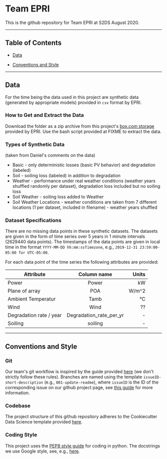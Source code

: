 # Team EPRI

This is the github repository for Team EPRI at S2DS August 2020.

-----------

## Table of Contents

* [Data](https://github.com/S2DSLondon/Aug20_Epri#data)

* [Conventions and Style](https://github.com/S2DSLondon/Aug20_Epri#conventions-and-style)

-----------

## Data 

For the time being the data used in this project are synthetic data (generated by appropriate models) provided in `csv` format by EPRI. 

### How to Get and Extract the Data

Download the folder as a zip archive from this project's [box.com storage](https://app.box.com/folder/117614749421) provided by EPRI. Use the bash script provided at FIXME to extract the data. 

### Types of Synthetic Data

(taken from Daniel's comments on the data)

- Basic - only deterministic losses (basic PV behavior) and degradation (labeled)
- Soil - soiling loss (labeled) in addition to degradation
- Weather - performance under real weather conditions (weather years shuffled randomly per dataset), degradation loss included but no soiling loss
- Soil Weather  - soiling loss added to Weather
- Soil Weather Locations - weather conditions are taken from 7 different locations (1 per dataset, included in filename) - weather years shuffled

### Dataset Specifications

There are no missing data points in these synthetic datasets. The datasets are given in the form of time series over 5 years in 1 minute intervals (2629440 data points). The timestamps of the data points are given in local time in the format `YYYY-MM-DD hh:mm:ssTimezone`, e.g., `2019-12-31 23:59:00-05:00 for UTC-05:00`.

For each data point of the time series the following attributes are provided:

| Attribute               | Column name             |  Units |
|-------------------------|:-----------------------:|-------:|
| Power                   | Power                   | kW     |
| Plane of array          | POA                     | W/m^2  |
| Ambient Temperatur      | Tamb                    | °C     |
| Wind                    | Wind                    | ??     |
| Degradation rate / year | Degradation_rate_per_yr | -      |
| Soiling                 | soiling                 | -      |

-----------

## Conventions and Style 

### Git

Our team's git workflow is inspired by the guide provided [here]( https://www.robinwieruch.de/git-team-workflow) (we don't strictly follow these rules). Branches are named using the template `issueID-short-description` (e.g., `001-update-readme`), where `issueID` is the ID of the corresponding issue on our github project page, see [this guide](https://deepsource.io/blog/git-branch-naming-conventions/) for more information.  

### Codebase

The project structure of this github repository adheres to the Cookiecutter Data Science template provided [here](https://drivendata.github.io/cookiecutter-data-science/).

### Coding Style

This project uses the [PEP8 style guide](https://www.python.org/dev/peps/pep-0008/) for coding in python. The docstrings we use Google style, see, e.g., [here](https://sphinxcontrib-napoleon.readthedocs.io/en/latest/index.html).
